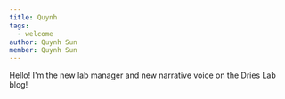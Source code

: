 ```yaml
---
title: Quynh 
tags:
  - welcome
author: Quynh Sun
member: Quynh Sun
---
```


Hello! I'm the new lab manager and new narrative voice on the Dries Lab blog! 
